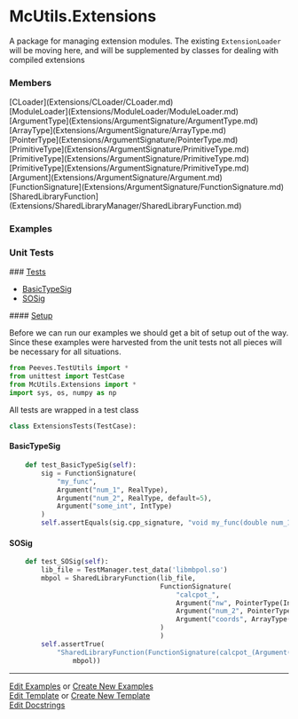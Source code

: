 # <a id="McUtils.Extensions">McUtils.Extensions</a>
    
A package for managing extension modules.
The existing `ExtensionLoader` will be moving here, and will be supplemented by classes for dealing with compiled extensions

### Members

<div class="container alert alert-secondary bg-light">
  <div class="row">
   <div class="col" markdown="1">
[CLoader](Extensions/CLoader/CLoader.md)   
</div>
   <div class="col" markdown="1">
[ModuleLoader](Extensions/ModuleLoader/ModuleLoader.md)   
</div>
   <div class="col" markdown="1">
[ArgumentType](Extensions/ArgumentSignature/ArgumentType.md)   
</div>
</div>
  <div class="row">
   <div class="col" markdown="1">
[ArrayType](Extensions/ArgumentSignature/ArrayType.md)   
</div>
   <div class="col" markdown="1">
[PointerType](Extensions/ArgumentSignature/PointerType.md)   
</div>
   <div class="col" markdown="1">
[PrimitiveType](Extensions/ArgumentSignature/PrimitiveType.md)   
</div>
</div>
  <div class="row">
   <div class="col" markdown="1">
[PrimitiveType](Extensions/ArgumentSignature/PrimitiveType.md)   
</div>
   <div class="col" markdown="1">
[PrimitiveType](Extensions/ArgumentSignature/PrimitiveType.md)   
</div>
   <div class="col" markdown="1">
[Argument](Extensions/ArgumentSignature/Argument.md)   
</div>
</div>
  <div class="row">
   <div class="col" markdown="1">
[FunctionSignature](Extensions/ArgumentSignature/FunctionSignature.md)   
</div>
   <div class="col" markdown="1">
[SharedLibraryFunction](Extensions/SharedLibraryManager/SharedLibraryFunction.md)   
</div>
</div>
</div>

### Examples



### Unit Tests


<div class="collapsible-section">
 <div class="collapsible-section collapsible-section-header" markdown="1">
### <a class="collapse-link" data-toggle="collapse" href="#tests">Tests</a> <a class="float-right" data-toggle="collapse" href="#tests"><i class="fa fa-chevron-down"></i></a>
 </div>
<div class="collapsible-section collapsible-section-body collapse show" id="tests" markdown="1">

- [BasicTypeSig](#BasicTypeSig)
- [SOSig](#SOSig)

<div class="collapsible-section">
 <div class="collapsible-section collapsible-section-header" markdown="1">
#### <a class="collapse-link" data-toggle="collapse" href="#test-setup">Setup</a> <a class="float-right" data-toggle="collapse" href="#test-setup"><i class="fa fa-chevron-down"></i></a>
 </div>
 <div class="collapsible-section collapsible-section-body collapse" id="test-setup" markdown="1">

Before we can run our examples we should get a bit of setup out of the way.
Since these examples were harvested from the unit tests not all pieces
will be necessary for all situations.
```python
from Peeves.TestUtils import *
from unittest import TestCase
from McUtils.Extensions import *
import sys, os, numpy as np
```

All tests are wrapped in a test class
```python
class ExtensionsTests(TestCase):
```

 </div>
</div>

#### <a name="BasicTypeSig">BasicTypeSig</a>
```python
    def test_BasicTypeSig(self):
        sig = FunctionSignature(
            "my_func",
            Argument("num_1", RealType),
            Argument("num_2", RealType, default=5),
            Argument("some_int", IntType)
        )
        self.assertEquals(sig.cpp_signature, "void my_func(double num_1, double num_2, int some_int)")
```
#### <a name="SOSig">SOSig</a>
```python
    def test_SOSig(self):
        lib_file = TestManager.test_data('libmbpol.so')
        mbpol = SharedLibraryFunction(lib_file,
                                      FunctionSignature(
                                          "calcpot_",
                                          Argument("nw", PointerType(IntType)),
                                          Argument("num_2", PointerType(RealType)),
                                          Argument("coords", ArrayType(RealType))
                                      )
                                      )
        self.assertTrue(
            "SharedLibraryFunction(FunctionSignature(calcpot_(Argument('nw', PointerType(PrimitiveType(int)))" in repr(
                mbpol))
```

 </div>
</div>

___

[Edit Examples](https://github.com/McCoyGroup/McUtils/edit/edit/ci/examples/McUtils/Extensions.md) or 
[Create New Examples](https://github.com/McCoyGroup/McUtils/new/edit/?filename=ci/examples/McUtils/Extensions.md) <br/>
[Edit Template](https://github.com/McCoyGroup/McUtils/edit/edit/ci/docs/McUtils/Extensions.md) or 
[Create New Template](https://github.com/McCoyGroup/McUtils/new/edit/?filename=ci/docs/templates/McUtils/Extensions.md) <br/>
[Edit Docstrings](https://github.com/McCoyGroup/McUtils/edit/edit/McUtils/Extensions/__init__.py?message=Update%20Docs)
